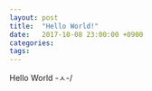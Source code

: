 ```yaml
---
layout: post
title:  "Hello World!"
date:   2017-10-08 23:00:00 +0900
categories:
tags:
---
```

Hello World -ㅅ-/
